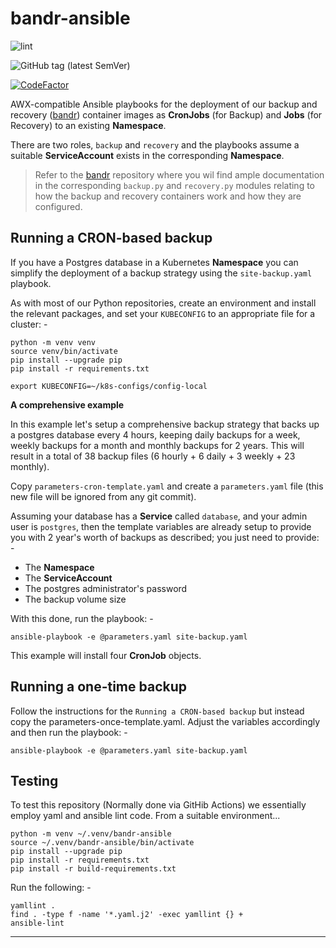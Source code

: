 # bandr-ansible

![lint](https://github.com/InformaticsMatters/bandr-ansible/workflows/lint/badge.svg)

![GitHub tag (latest SemVer)](https://img.shields.io/github/v/tag/informaticsmatters/bandr-ansible)

[![CodeFactor](https://www.codefactor.io/repository/github/informaticsmatters/bandr-ansible/badge)](https://www.codefactor.io/repository/github/informaticsmatters/bandr-ansible)

AWX-compatible Ansible playbooks for the deployment of our backup and recovery
([bandr]) container images as **CronJobs** (for Backup) and **Jobs**
(for Recovery) to an existing **Namespace**.

There are two roles, `backup` and `recovery` and the playbooks assume
a suitable **ServiceAccount** exists in the corresponding  **Namespace**.

>   Refer to the [bandr] repository where you wil find ample documentation in the
    corresponding `backup.py` and `recovery.py` modules relating to how the backup and
    recovery containers work and how they are configured.

## Running a CRON-based backup
If you have a Postgres database in a Kubernetes **Namespace** you can simplify the
deployment of a backup strategy using the `site-backup.yaml` playbook.

As with most of our Python repositories, create an environment and install the
relevant packages, and set your `KUBECONFIG` to an appropriate file for a cluster: -

    python -m venv venv
    source venv/bin/activate
    pip install --upgrade pip
    pip install -r requirements.txt

    export KUBECONFIG=~/k8s-configs/config-local

**A comprehensive example**

In this example let's setup a comprehensive backup strategy that backs up a
postgres database every 4 hours, keeping daily backups for a week, weekly backups for a
month and monthly backups for 2 years. This will result in a total of 38 backup files
(6 hourly + 6 daily + 3 weekly + 23 monthly).

Copy `parameters-cron-template.yaml` and create a `parameters.yaml` file
(this new file will be ignored from any git commit).

Assuming your database has a **Service** called `database`, and your admin user is
`postgres`, then the template variables are already setup to provide you with 2 
year's worth of backups as described; you just need to provide: -

- The **Namespace**
- The **ServiceAccount**
- The postgres administrator's password
- The backup volume size

With this done, run the playbook: -

    ansible-playbook -e @parameters.yaml site-backup.yaml

This example will install four **CronJob** objects.

## Running a one-time backup
Follow the instructions for the `Running a CRON-based backup` but instead
copy the parameters-once-template.yaml. Adjust the variables accordingly and then
run the playbook: -

    ansible-playbook -e @parameters.yaml site-backup.yaml

## Testing
To test this repository (Normally done via GitHib Actions)
we essentially employ yaml and ansible lint code. From a suitable
environment...

    python -m venv ~/.venv/bandr-ansible
    source ~/.venv/bandr-ansible/bin/activate
    pip install --upgrade pip
    pip install -r requirements.txt
    pip install -r build-requirements.txt

Run the following: -

    yamllint .
    find . -type f -name '*.yaml.j2' -exec yamllint {} +
    ansible-lint

---

[bandr]: https://github.com/InformaticsMatters/bandr
